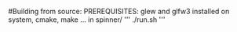 #Building from source:
PREREQUISITES:
glew and glfw3 installed on system, cmake, make ...
in spinner/
'''
./run.sh
'''
